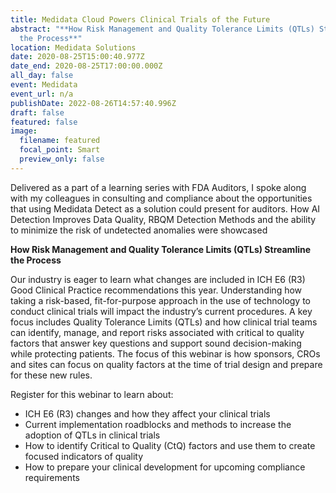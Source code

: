 ```yaml
---
title: Medidata Cloud Powers Clinical Trials of the Future
abstract: "**How Risk Management and Quality Tolerance Limits (QTLs) Streamline
  the Process**"
location: Medidata Solutions
date: 2020-08-25T15:00:40.977Z
date_end: 2020-08-25T17:00:00.000Z
all_day: false
event: Medidata
event_url: n/a
publishDate: 2022-08-26T14:57:40.996Z
draft: false
featured: false
image:
  filename: featured
  focal_point: Smart
  preview_only: false
---
```

Delivered as a part of a learning series with FDA Auditors, I spoke along with my colleagues in consulting and compliance about the opportunities that using Medidata Detect as a solution could present for auditors. How AI Detection Improves Data Quality, RBQM Detection Methods and the ability to minimize the risk of undetected anomalies were showcased

**How Risk Management and Quality Tolerance Limits (QTLs) Streamline the Process**

Our industry is eager to learn what changes are included in ICH E6 (R3) Good Clinical Practice recommendations this year. Understanding how taking a risk-based, fit-for-purpose approach in the use of technology to conduct clinical trials will impact the industry’s current procedures. A key focus includes Quality Tolerance Limits (QTLs) and how clinical trial teams can identify, manage, and report risks associated with critical to quality factors that answer key questions and support sound decision-making while protecting patients. The focus of this webinar is how sponsors, CROs and sites can focus on quality factors at the time of trial design and prepare for these new rules.

Register for this webinar to learn about:

* ICH E6 (R3) changes and how they affect your clinical trials
* Current implementation roadblocks and methods to increase the adoption of QTLs in clinical trials
* How to identify Critical to Quality (CtQ) factors and use them to create focused indicators of quality
* How to prepare your clinical development for upcoming compliance requirements